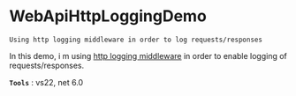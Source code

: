 # WebApiHttpLoggingDemo
```
Using http logging middleware in order to log requests/responses
```

In this demo, i m using [http logging middleware](https://docs.microsoft.com/en-us/aspnet/core/fundamentals/http-logging/?view=aspnetcore-6.0#enabling-http-logging) in order to enable logging of requests/responses.
>
> 

**`Tools`** : vs22, net 6.0